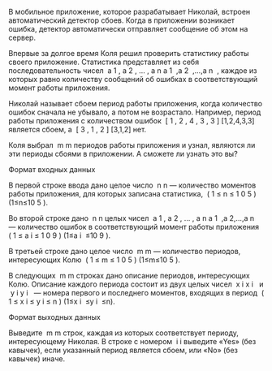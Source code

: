 В мобильное приложение, которое разрабатывает Николай, встроен автоматический детектор сбоев. Когда в приложении возникает ошибка, детектор автоматически отправляет сообщение об этом на сервер.

Впервые за долгое время Коля решил проверить статистику работы своего приложение. Статистика представляет из себя последовательность чисел ﻿
a
1
,
a
2
,
…
,
a
n
a
1
​
,a
2
​
,…,a
n
​
﻿, каждое из которых равно количеству сообщений об ошибках в соответствующий момент работы приложения.

Николай называет сбоем период работы приложения, когда количество ошибок сначала не убывало, а потом не возрастало. Например, период работы приложения с количеством ошибок ﻿
[
1
,
2
,
4
,
3
,
3
]
[1,2,4,3,3]﻿ является сбоем, а ﻿
[
3
,
1
,
2
]
[3,1,2]﻿ нет.

Коля выбрал ﻿
m
m﻿ периодов работы приложения и узнал, являются ли эти периоды сбоями в приложении. А сможете ли узнать это вы?

Формат входных данных

В первой строке ввода дано целое число ﻿
n
n﻿ — количество моментов работы приложения, для которых записана статистика, ﻿
(
1
≤
n
≤
1
0
5
)
(1≤n≤10
5
)﻿.

Во второй строке дано ﻿
n
n﻿ целых чисел ﻿
a
1
,
a
2
,
…
,
a
n
a
1
​
,a
2
​
,…,a
n
​
﻿ — количество ошибок в соответствующий момент работы приложения ﻿
(
1
≤
a
i
≤
1
0
9
)
(1≤a
i
​
≤10
9
)﻿.

В третьей строке дано целое число ﻿
m
m﻿ — количество периодов, интересующих Колю ﻿
(
1
≤
m
≤
1
0
5
)
(1≤m≤10
5
)﻿.

В следующих ﻿
m
m﻿ строках дано описание периодов, интересующих Колю. Описание каждого периода состоит из двух целых чисел ﻿
x
i
x
i
​
﻿ и ﻿
y
i
y
i
​
﻿ — номера первого и последнего моментов, входящих в период ﻿
(
1
≤
x
i
≤
y
i
≤
n
)
(1≤x
i
​
≤y
i
​
≤n)﻿.

Формат выходных данных

Выведите ﻿
m
m﻿ строк, каждая из которых соответствует периоду, интересующему Николая. В строке с номером ﻿
i
i﻿ выведите «Yes» (без кавычек), если указанный период является сбоем, или «No» (без кавычек) иначе.